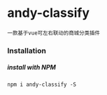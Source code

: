 # andy-classify

    一款基于vue可左右联动的商城分类插件

### Installation

##### install with NPM

    npm i andy-classify -S
